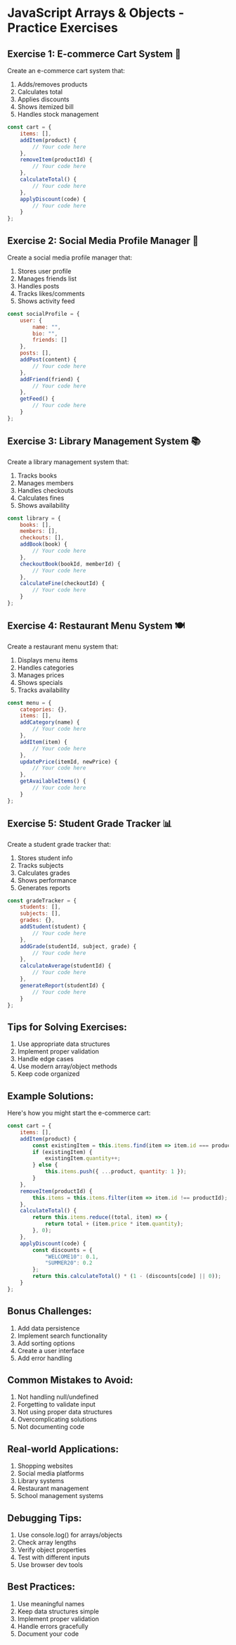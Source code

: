 # JavaScript Arrays & Objects - Practice Exercises

## Exercise 1: E-commerce Cart System 🛒
Create an e-commerce cart system that:
1. Adds/removes products
2. Calculates total
3. Applies discounts
4. Shows itemized bill
5. Handles stock management

```javascript
const cart = {
    items: [],
    addItem(product) {
        // Your code here
    },
    removeItem(productId) {
        // Your code here
    },
    calculateTotal() {
        // Your code here
    },
    applyDiscount(code) {
        // Your code here
    }
};
```

## Exercise 2: Social Media Profile Manager 📱
Create a social media profile manager that:
1. Stores user profile
2. Manages friends list
3. Handles posts
4. Tracks likes/comments
5. Shows activity feed

```javascript
const socialProfile = {
    user: {
        name: "",
        bio: "",
        friends: []
    },
    posts: [],
    addPost(content) {
        // Your code here
    },
    addFriend(friend) {
        // Your code here
    },
    getFeed() {
        // Your code here
    }
};
```

## Exercise 3: Library Management System 📚
Create a library management system that:
1. Tracks books
2. Manages members
3. Handles checkouts
4. Calculates fines
5. Shows availability

```javascript
const library = {
    books: [],
    members: [],
    checkouts: [],
    addBook(book) {
        // Your code here
    },
    checkoutBook(bookId, memberId) {
        // Your code here
    },
    calculateFine(checkoutId) {
        // Your code here
    }
};
```

## Exercise 4: Restaurant Menu System 🍽️
Create a restaurant menu system that:
1. Displays menu items
2. Handles categories
3. Manages prices
4. Shows specials
5. Tracks availability

```javascript
const menu = {
    categories: {},
    items: [],
    addCategory(name) {
        // Your code here
    },
    addItem(item) {
        // Your code here
    },
    updatePrice(itemId, newPrice) {
        // Your code here
    },
    getAvailableItems() {
        // Your code here
    }
};
```

## Exercise 5: Student Grade Tracker 📊
Create a student grade tracker that:
1. Stores student info
2. Tracks subjects
3. Calculates grades
4. Shows performance
5. Generates reports

```javascript
const gradeTracker = {
    students: [],
    subjects: [],
    grades: {},
    addStudent(student) {
        // Your code here
    },
    addGrade(studentId, subject, grade) {
        // Your code here
    },
    calculateAverage(studentId) {
        // Your code here
    },
    generateReport(studentId) {
        // Your code here
    }
};
```

## Tips for Solving Exercises:
1. Use appropriate data structures
2. Implement proper validation
3. Handle edge cases
4. Use modern array/object methods
5. Keep code organized

## Example Solutions:
Here's how you might start the e-commerce cart:

```javascript
const cart = {
    items: [],
    addItem(product) {
        const existingItem = this.items.find(item => item.id === product.id);
        if (existingItem) {
            existingItem.quantity++;
        } else {
            this.items.push({ ...product, quantity: 1 });
        }
    },
    removeItem(productId) {
        this.items = this.items.filter(item => item.id !== productId);
    },
    calculateTotal() {
        return this.items.reduce((total, item) => {
            return total + (item.price * item.quantity);
        }, 0);
    },
    applyDiscount(code) {
        const discounts = {
            "WELCOME10": 0.1,
            "SUMMER20": 0.2
        };
        return this.calculateTotal() * (1 - (discounts[code] || 0));
    }
};
```

## Bonus Challenges:
1. Add data persistence
2. Implement search functionality
3. Add sorting options
4. Create a user interface
5. Add error handling

## Common Mistakes to Avoid:
1. Not handling null/undefined
2. Forgetting to validate input
3. Not using proper data structures
4. Overcomplicating solutions
5. Not documenting code

## Real-world Applications:
1. Shopping websites
2. Social media platforms
3. Library systems
4. Restaurant management
5. School management systems

## Debugging Tips:
1. Use console.log() for arrays/objects
2. Check array lengths
3. Verify object properties
4. Test with different inputs
5. Use browser dev tools

## Best Practices:
1. Use meaningful names
2. Keep data structures simple
3. Implement proper validation
4. Handle errors gracefully
5. Document your code 